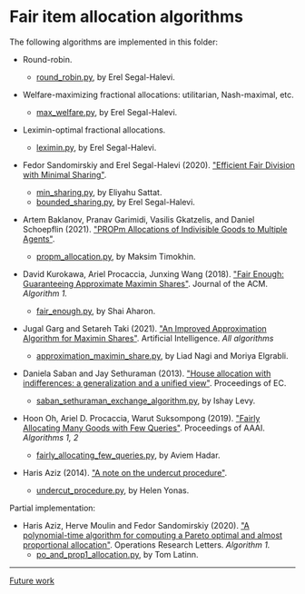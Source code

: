 # Fair item allocation algorithms

The following algorithms are implemented in this folder:

* Round-robin.
  * [round_robin.py](round_robin.py), by Erel Segal-Halevi.

* Welfare-maximizing fractional allocations: utilitarian, Nash-maximal, etc.
  * [max_welfare.py](max_welfare.py), by Erel Segal-Halevi.

* Leximin-optimal fractional allocations.
  * [leximin.py](leximin.py), by Erel Segal-Halevi.

* Fedor Sandomirskiy and Erel Segal-Halevi (2020).
["Efficient Fair Division with Minimal Sharing"](https://arxiv.org/abs/1908.01669).
  * [min_sharing.py](min_sharing.py), by Eliyahu Sattat.
  * [bounded_sharing.py](bounded_sharing.py), by Erel Segal-Halevi.

* Artem Baklanov, Pranav Garimidi, Vasilis Gkatzelis, and Daniel Schoepflin (2021).
  ["PROPm Allocations of Indivisible Goods to Multiple Agents"](https://arxiv.org/abs/2105.11348).
  * [propm_allocation.py](propm_allocation.py), by Maksim Timokhin.

* David Kurokawa, Ariel Procaccia, Junxing Wang (2018).
["Fair Enough: Guaranteeing Approximate Maximin Shares"](https://dl.acm.org/doi/abs/10.1145/3140756).
Journal of the ACM.   *Algorithm 1.*
  * [fair_enough.py](fair_enough.py), by Shai Aharon.

* Jugal Garg and Setareh Taki (2021).
["An Improved Approximation Algorithm for Maximin Shares"](https://www.sciencedirect.com/science/article/abs/pii/S0004370221000989).
Artificial Intelligence.   *All algorithms*
  * [approximation_maximin_share.py](approximation_maximin_share.py), by Liad Nagi and Moriya Elgrabli.

* Daniela Saban and Jay Sethuraman (2013).
["House allocation with indifferences: a generalization and a unified view"](https://dl.acm.org/doi/abs/10.1145/2492002.2482574).
Proceedings of EC.
  * [saban_sethuraman_exchange_algorithm.py](saban_sethuraman_exchange_algorithm.py), by Ishay Levy.

* Hoon Oh, Ariel D. Procaccia, Warut Suksompong (2019).
["Fairly Allocating Many Goods with Few Queries"](https://ojs.aaai.org/index.php/AAAI/article/view/4046/3924).
Proceedings of AAAI.   *Algorithms 1, 2*
  * [fairly_allocating_few_queries.py](fairly_allocating_few_queries.py), by Aviem Hadar.

* Haris Aziz (2014).
["A note on the undercut procedure"](https://arxiv.org/pdf/1312.6444.pdf).
  * [undercut_procedure.py](undercut_procedure.py), by Helen Yonas.

Partial implementation:

* Haris Aziz, Herve Moulin and Fedor Sandomirskiy (2020).
["A polynomial-time algorithm for computing a Pareto optimal and almost proportional allocation"](https://www.sciencedirect.com/science/article/pii/S0167637720301024).
Operations Research Letters. *Algorithm 1.*
  * [po_and_prop1_allocation.py](po_and_prop1_allocation.py), by Tom Latinn.

---

[Future work](README-future.md)
